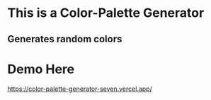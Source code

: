 # This is a Color-Palette Generator
## Generates random colors

# Demo Here
https://color-palette-generator-seven.vercel.app/


